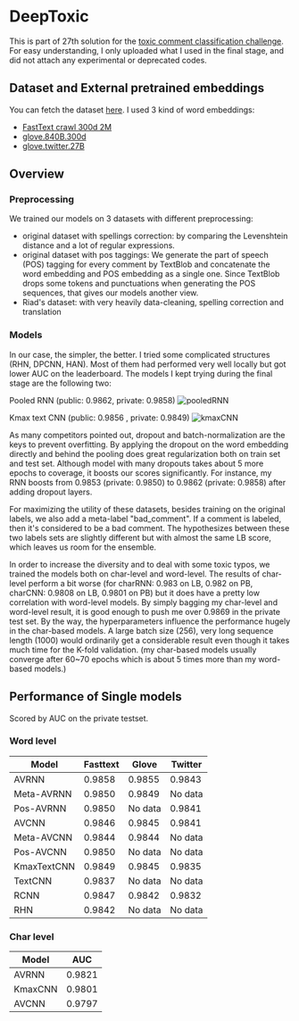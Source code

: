 # DeepToxic

This is part of 27th solution for the [toxic comment classification challenge](https://www.kaggle.com/c/jigsaw-toxic-comment-classification-challenge/). For easy understanding, I only uploaded what I used in the final stage, and did not attach any experimental or deprecated codes.

## Dataset and External pretrained embeddings

You can fetch the dataset [here](https://www.kaggle.com/c/jigsaw-toxic-comment-classification-challenge/data). I used 3 kind of word embeddings:

* [FastText crawl 300d 2M](https://www.kaggle.com/yekenot/fasttext-crawl-300d-2m)
* [glove.840B.300d](https://nlp.stanford.edu/projects/glove/) 
* [glove.twitter.27B](https://nlp.stanford.edu/projects/glove/)

## Overview

### Preprocessing

We trained our models on 3 datasets with different preprocessing:

* original dataset with spellings correction: by comparing the Levenshtein distance and a lot of regular expressions.
* original dataset with pos taggings:  We generate the part of speech (POS) tagging for every comment by TextBlob and concatenate the word embedding and POS embedding as a single one. Since TextBlob drops some tokens and punctuations when generating the POS sequences, that gives our models another view. 
* Riad's dataset: with very heavily data-cleaning, spelling correction and translation

### Models

In our case, the simpler, the better. I tried some complicated structures (RHN, DPCNN, HAN). Most of them had performed very well locally but got lower AUC on the leaderboard. The models I kept trying during the final stage are the following two:

Pooled RNN (public: 0.9862, private: 0.9858)
![pooledRNN](https://i.imgur.com/AQkbPn7.png)

Kmax text CNN (public: 0.9856 , private: 0.9849)
![kmaxCNN](https://i.imgur.com/WfbXVh3.png)

As many competitors pointed out, dropout and batch-normalization are the keys to prevent overfitting. By applying the dropout on the word embedding directly and behind the pooling does great regularization both on train set and test set. Although model with many dropouts takes about 5 more epochs to coverage, it boosts our scores significantly. For instance, my RNN boosts from 0.9853 (private: 0.9850) to 0.9862 (private: 0.9858) after adding dropout layers.

For maximizing the utility of these datasets, besides training on the original labels, we also add a meta-label "bad_comment". If a comment is labeled, then it's considered to be a bad comment. The hypothesizes between these two labels sets are slightly different but with almost the same LB score, which leaves us room for the ensemble.

In order to increase the diversity and to deal with some toxic typos, we trained the models both on char-level and word-level. The results of char-level perform a bit worse (for charRNN: 0.983 on LB, 0.982 on PB, charCNN: 0.9808 on LB, 0.9801 on PB) but it does have a pretty low correlation with word-level models. By simply bagging my char-level and word-level result, it is good enough to push me over 0.9869 in the private test set. By the way, the hyperparameters influence the performance hugely in the char-based models. A large batch size (256), very long sequence length (1000) would ordinarily get a considerable result even though it takes much time for the K-fold validation. (my char-based models usually converge after 60~70 epochs which is about 5 times more than my word-based models.)

## Performance of Single models

Scored by AUC on the private testset.

### Word level

|Model|Fasttext|Glove|Twitter|
|-----|--------|-----|-------|
|AVRNN|0.9858|0.9855|0.9843|
|Meta-AVRNN|0.9850|0.9849|No data|
|Pos-AVRNN|0.9850|No data|0.9841|
|AVCNN|0.9846|0.9845|0.9841|
|Meta-AVCNN|0.9844|0.9844|No data|
|Pos-AVCNN|0.9850|No data|No data|
|KmaxTextCNN|0.9849|0.9845|0.9835|
|TextCNN|0.9837|No data|No data|
|RCNN|0.9847|0.9842|0.9832|
|RHN|0.9842|No data|No data|

### Char level


|Model|AUC|
|-----|------|
|AVRNN|0.9821|
|KmaxCNN|0.9801|
|AVCNN|0.9797|

